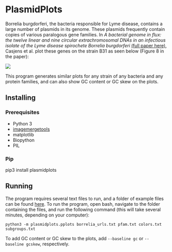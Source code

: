 # PlasmidPlots
Borrelia burgdorferi, the bacteria responsible for Lyme disease, contains a large number of plasmids in its genome. These plasmids frequently contain copies of various paralogous gene families. In *A bacterial genome in flux: the twelve linear and nine circular extrachromosomal DNAs in an infectious isolate of the Lyme disease spirochete Borrelia burgdorferi* [(full paper here)](https://onlinelibrary.wiley.com/doi/full/10.1046/j.1365-2958.2000.01698.x), Casjens et al. plot these genes on the strain B31 as seen below (Figure 8 in the paper):

![](https://wol-prod-cdn.literatumonline.com/cms/attachment/ca139954-6948-4d91-a567-c720e741c7f6/mmi_1698_f8.gif)

This program generates similar plots for any strain of any bacteria and any protein families, and can also show GC content or GC skew on the plots.

## Installing

### Prerequisites
 - Python 3
 - [imagemergetools](https://github.com/Chenkail/imagemergetools)
 - matplotlib
 - Biopython
 - PIL

### Pip
pip3 install plasmidplots

## Running
The program requires several text files to run, and a folder of example files can be found [here](https://drive.google.com/open?id=1oZpTRwPDGC5YsEs74oZMlLodlZzwWHXg). To run the program, open bash, navigate to the folder containing the files, and run the following command (this will take several minutes, depending on your computer):
```
python3 -m plasmidplots.pplots borrelia_urls.txt pfam.txt colors.txt subgroups.txt
```
To add GC content or GC skew to the plots, add `--baseline gc` or `--baseline gcskew`, respectively.
